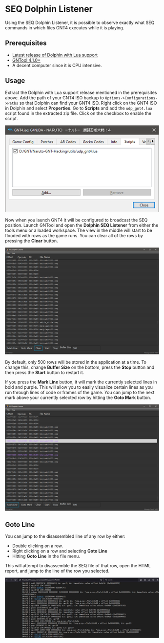 # SEQ Dolphin Listener

Using the SEQ Dolphin Listener, it is possible to observe exactly what SEQ commands in which files GNT4 executes while it is playing.

## Prerequisites

- [Latest release of Dolphin with Lua support](https://github.com/NicholasMoser/dolphin/releases)
- [GNTool 4.1.0+](https://github.com/NicholasMoser/GNTool/releases)
- A decent computer since it is CPU intensive.

## Usage

Extract the Dolphin with Lua support release mentioned in the prerequisites above. Add the path of your GNT4 ISO backup to `Options->Configurations->Paths` so that Dolphin can find your GNT4 ISO. Right click on the GNT4 ISO in Dolphin and select **Properties**. Go to **Scripts** and add the `udp_gnt4.lua` script found in the extracted zip file. Click on the checkbox to enable the script.

![Scripts](/docs/scripts.png?raw=true "scripts")

Now when you launch GNT4 it will be configured to broadcast the SEQ position. Launch GNTool and open the **Dolphin SEQ Listener** from either the tools menu or a loaded workspace. The view in the middle will start to be flooded with rows as the game runs. You can clear all of the rows by pressing the **Clear** button.

![SEQ Listener](/docs/seq_listener.png?raw=true "SEQ Listener")

By default, only 500 rows will be stored in the application at a time. To change this, change **Buffer Size** on the bottom, press the **Stop** button and then press the **Start** button to restart it.

If you press the **Mark Line** button, it will mark the currently selected lines in bold and purple. This will allow you to easily visualize certain lines as you run through lines of code or frames of the game. You can jump to the next mark above your currently selected row by hitting the **Goto Mark** button.

![Mark](/docs/mark.png?raw=true "Mark")

## Goto Line

You can jump to the disassembled line of any row by either:

- Double clicking on a row.
- Right clicking on a row and selecting **Goto Line**
- Hitting **Goto Line** in the file menu.

This will attempt to disassemble the SEQ file of that row, open the HTML report, and jump to the line of the row you selected.

![Goto Line](/docs/goto_line.png?raw=true "Goto Line")
